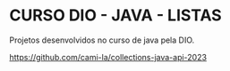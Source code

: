 # CURSO DIO - JAVA - LISTAS

Projetos desenvolvidos no curso de java pela DIO.

https://github.com/cami-la/collections-java-api-2023
